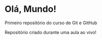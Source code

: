 # Olá, Mundo!
Primeiro repositório do curso de Git e GitHub

Repositório criado durante uma aula ao vivo! 